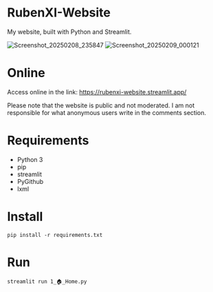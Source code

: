 # RubenXI-Website
 My website, built with Python and Streamlit. 

![Screenshot_20250208_235847](https://github.com/user-attachments/assets/06741e2b-0689-4176-a662-df5decc036e1)
![Screenshot_20250209_000121](https://github.com/user-attachments/assets/af331fca-e61a-4e0e-a034-a47d34186645)

# Online
Access online in the link:
https://rubenxi-website.streamlit.app/

Please note that the website is public and not moderated. I am not responsible for what anonymous users write in the comments section.

# Requirements
- Python 3
- pip
- streamlit
- PyGithub
- lxml

# Install
```
pip install -r requirements.txt
```

# Run
```
streamlit run 1_🏠_Home.py
```
